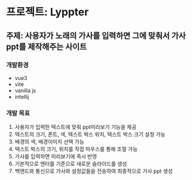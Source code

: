 # 프로젝트: Lyppter

## 주제: 사용자가 노래의 가사를 입력하면 그에 맞춰서 가사 ppt를 제작해주는 사이트
### 개발환경
- vue3
- vite
- vanilla js
- intellij

### 개발 목표
1. 사용자가 입력한 텍스트에 맞춰 ppt미리보기 기능을 제공
2. 텍스트의 크기, 폰트, 색, 텍스트 박스 위치, 텍스트 박스 크기 설정 가능
3. 배경의 색, 배경이미지 선택 가능
4. 텍스트 박스의 크기, 위치를 직접 마우스를 통해 조절 가능
5. 가사를 입력하면 미리보기에 즉시 반영
6. 기본적으로 엔터를 기준으로 새로운 슬라이드를 생성
7. 백엔드와 통신으로 가사와 설정값들을 전송하여 최종적으로 가사 ppt 생성